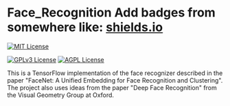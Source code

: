 # Face_Recognition  Add badges from somewhere like: [shields.io](https://shields.io/)

[![MIT License](https://img.shields.io/badge/License-MIT-green.svg)](https://choosealicense.com/licenses/mit/)

[![GPLv3 License](https://img.shields.io/badge/License-GPL%20v3-yellow.svg)](https://opensource.org/licenses/)
[![AGPL License](https://img.shields.io/badge/license-AGPL-blue.svg)](http://www.gnu.org/licenses/agpl-3.0)


This is a TensorFlow implementation of the face recognizer described in the paper "FaceNet: A Unified Embedding for Face Recognition and Clustering". The project also uses ideas from the paper "Deep Face Recognition" from the Visual Geometry Group at Oxford.
 

